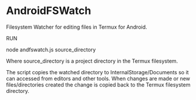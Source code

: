 # AndroidFSWatch
Filesystem Watcher for editing files in Termux for Android.

RUN

node andfswatch.js source_directory

Where source_directory is a project directory in the Termux filesystem.

The script copies the watched directory to InternalStorage/Documents so it can accessed from editors and other tools.
When changes are made or new files/directories created the change is copied back to the Termux filesystem directory.
